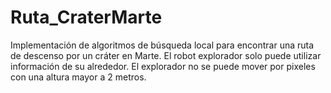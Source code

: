 # Ruta_CraterMarte
Implementación de algoritmos de búsqueda local para encontrar una ruta de descenso por un cráter en Marte.
El robot explorador solo puede utilizar información de su alrededor. El explorador no se puede mover por pixeles con una altura mayor a 2 metros.
